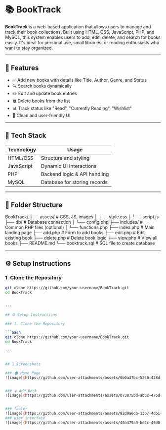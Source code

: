 # 📚 BookTrack

**BookTrack** is a web-based application that allows users to manage and track their book collections. Built using HTML, CSS, JavaScript, PHP, and MySQL, this system enables users to add, edit, delete, and search for books easily. It's ideal for personal use, small libraries, or reading enthusiasts who want to stay organized.

---

## 🌟 Features

- ✅ Add new books with details like Title, Author, Genre, and Status
- 🔍 Search books dynamically
- ✏️ Edit and update book entries
- 🗑️ Delete books from the list
- 📊 Track status like "Read", "Currently Reading", "Wishlist"
- 🎯 Clean and user-friendly UI

---

## 🧰 Tech Stack

| Technology | Usage                        |
|------------|------------------------------|
| HTML/CSS   | Structure and styling        |
| JavaScript | Dynamic UI Interactions      |
| PHP        | Backend logic & API handling |
| MySQL      | Database for storing records |

---

## 📂 Folder Structure

BookTrack/
├── assets/ # CSS, JS, images
│ ├── style.css
│ └── script.js
├── db/ # Database connection
│ └── config.php
├── includes/ # Common PHP files (optional)
│ └── functions.php
├── index.php # Main landing page
├── add.php # Form to add books
├── edit.php # Edit existing book
├── delete.php # Delete book logic
├── view.php # View all books
├── README.md
└── booktrack.sql # SQL file to create database

---

## ⚙️ Setup Instructions

### 1. Clone the Repository

```bash
git clone https://github.com/your-username/BookTrack.git
cd BookTrack


---

## ⚙️ Setup Instructions

### 1. Clone the Repository

```bash
git clone https://github.com/your-username/BookTrack.git
cd BookTrack

---


## 📸 Screenshots

### 🏠 Home Page
![image](https://github.com/user-attachments/assets/0b0a37bc-5230-428d-a4e8-8b375e53215f)


### ➕ Add Book
![image](https://github.com/user-attachments/assets/b73875bd-ab6c-476d-9eed-a76a1693c853)


### footer
![image](https://github.com/user-attachments/assets/92d9a6db-13b7-4db1-89ee-306439048246)
### user interface
![image](https://github.com/user-attachments/assets/40a479a9-be4c-46d0-b1e3-3effe64f5639)




